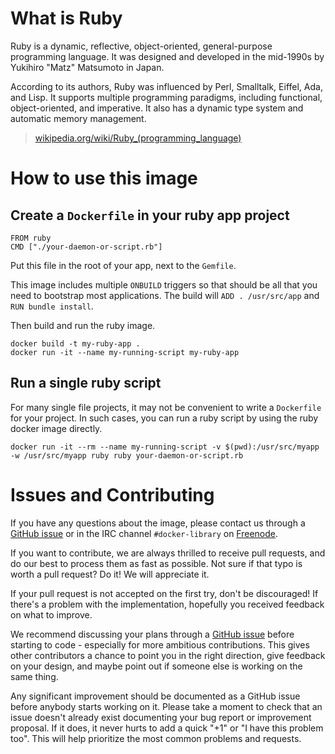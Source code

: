 # What is Ruby
Ruby is a dynamic, reflective, object-oriented, general-purpose programming language. It was designed and developed in the mid-1990s by Yukihiro "Matz" Matsumoto in Japan.

According to its authors, Ruby was influenced by Perl, Smalltalk, Eiffel, Ada, and Lisp. It supports multiple programming paradigms, including functional, object-oriented, and imperative. It also has a dynamic type system and automatic memory management.

> [wikipedia.org/wiki/Ruby_(programming_language)](https://en.wikipedia.org/wiki/Ruby_(programming_language))

# How to use this image

## Create a `Dockerfile` in your ruby app project

    FROM ruby
    CMD ["./your-daemon-or-script.rb"]

Put this file in the root of your app, next to the `Gemfile`.

This image includes multiple `ONBUILD` triggers so that should be all that you need to bootstrap most applications.  The build will `ADD . /usr/src/app` and `RUN bundle install`.

Then build and run the ruby image.

    docker build -t my-ruby-app .
    docker run -it --name my-running-script my-ruby-app

## Run a single ruby script

For many single file projects, it may not be convenient to write a `Dockerfile` for your project. In such cases, you can run a ruby script by using the ruby docker image directly.

    docker run -it --rm --name my-running-script -v $(pwd):/usr/src/myapp -w /usr/src/myapp ruby ruby your-daemon-or-script.rb

# Issues and Contributing

If you have any questions about the image, please contact us through a [GitHub issue](https://github.com/docker-library/ruby/issues) or in the IRC channel `#docker-library` on [Freenode](https://freenode.net).

If you want to contribute, we are always thrilled to receive pull requests, and do our best to process them as fast as possible. Not sure if that typo is worth a pull request? Do it! We will appreciate it.

If your pull request is not accepted on the first try, don't be discouraged! If there's a problem with the implementation, hopefully you received feedback on what to improve.

We recommend discussing your plans through a [GitHub issue](https://github.com/docker-library/ruby/issues) before starting to code - especially for more ambitious contributions. This gives other contributors a chance to point you in the right direction, give feedback on your design, and maybe point out if someone else is working on the same thing.

Any significant improvement should be documented as a GitHub issue before anybody starts working on it. Please take a moment to check that an issue doesn't already exist documenting your bug report or improvement proposal. If it does, it never hurts to add a quick "+1" or "I have this problem too". This will help prioritize the most common problems and requests.
